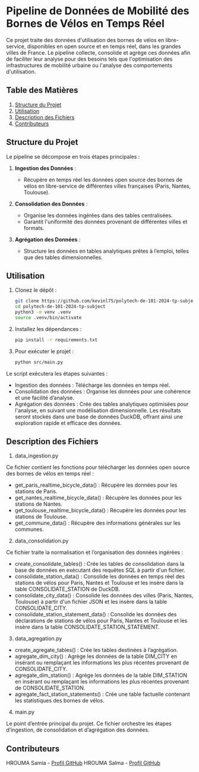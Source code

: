 # Pipeline de Données de Mobilité des Bornes de Vélos en Temps Réel

Ce projet traite des données d'utilisation des bornes de vélos en libre-service, disponibles en open source et en temps réel, dans les grandes villes de France. Le pipeline collecte, consolide et agrège ces données afin de faciliter leur analyse pour des besoins tels que l'optimisation des infrastructures de mobilité urbaine ou l'analyse des comportements d'utilisation.

## Table des Matières

1. [Structure du Projet](#structure-du-projet)
2. [Utilisation](#utilisation)
3. [Description des Fichiers](#description-des-fichiers)
4. [Contributeurs](#contributeurs)

## Structure du Projet

Le pipeline se décompose en trois étapes principales :

1. **Ingestion des Données** :
   - Récupère en temps réel les données open source des bornes de vélos en libre-service de différentes villes françaises (Paris, Nantes, Toulouse).
   
2. **Consolidation des Données** :
   - Organise les données ingérées dans des tables centralisées.
   - Garantit l'uniformité des données provenant de différentes villes et formats.
   
3. **Agrégation des Données** :
   - Structure les données en tables analytiques prêtes à l’emploi, telles que des tables dimensionnelles.

## Utilisation

1. Clonez le dépôt :
   ```bash
   git clone https://github.com/kevinl75/polytech-de-101-2024-tp-subject.git  
   cd polytech-de-101-2024-tp-subject
   python3 -m venv .venv
   source .venv/bin/activate

2. Installez les dépendances :
    ```bash
    pip install -r requirements.txt

3. Pour exécuter le projet :
   ```bash
   python src/main.py


Le script exécutera les étapes suivantes :

- Ingestion des données : Télécharge les données en temps réel.
- Consolidation des données : Organise les données pour une cohérence et une facilité d’analyse.
- Agrégation des données : Crée des tables analytiques optimisées pour l'analyse, en suivant une modélisation dimensionnelle. Les résultats seront stockés dans une base de données DuckDB, offrant ainsi une exploration rapide et efficace des données.

## Description des Fichiers

1. data_ingestion.py

Ce fichier contient les fonctions pour télécharger les données open source des bornes de vélos en temps réel :
- get_paris_realtime_bicycle_data() : Récupère les données pour les stations de Paris.
- get_nantes_realtime_bicycle_data() : Récupère les données pour les stations de Nantes.
- get_toulouse_realtime_bicycle_data() : Récupère les données pour les stations de Toulouse.
- get_commune_data() : Récupère des informations générales sur les communes.

2. data_consolidation.py

Ce fichier traite la normalisation et l’organisation des données ingérées :

- create_consolidate_tables() : Crée les tables de consolidation dans la base de données en exécutant des requêtes SQL à partir d'un fichier.
- consolidate_station_data() : Consolide les données en temps réel des stations de vélos pour Paris, Nantes et Toulouse et les insère dans la table CONSOLIDATE_STATION de DuckDB.
- consolidate_city_data() : Consolide les données des villes (Paris, Nantes, Toulouse) à partir d'un fichier JSON et les insère dans la table CONSOLIDATE_CITY.
- consolidate_station_statement_data() : Consolide les données des déclarations de stations de vélos pour Paris, Nantes et Toulouse et les insère dans la table CONSOLIDATE_STATION_STATEMENT.

3. data_agregation.py

- create_agregate_tables() : Crée les tables destinées à l’agrégation.
- agregate_dim_city() : Agrège les données de la table DIM_CITY en insérant ou remplaçant les informations les plus récentes provenant de CONSOLIDATE_CITY.
- agregate_dim_station() : Agrège les données de la table DIM_STATION en insérant ou remplaçant les informations les plus récentes provenant de CONSOLIDATE_STATION.
- agregate_fact_station_statements() : Crée une table factuelle contenant les statistiques des bornes de vélos.

4. main.py

Le point d’entrée principal du projet. Ce fichier orchestre les étapes d’ingestion, de consolidation et d’agrégation des données.

## Contributeurs

HROUMA Samia - [Profil GitHub](https://github.com/SamHrm)
HROUMA Salma - [Profil GitHub](https://github.com/salmahrouma)
